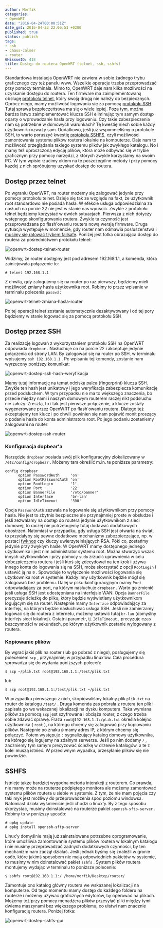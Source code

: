 ```yaml
---
author: Morfik
categories:
- OpenWRT
date: "2016-04-24T00:00:51Z"
date_gmt: 2016-04-23 22:00:51 +0200
published: true
status: publish
tags:
- ssh
- chaos-calmer
- router
GHissueID: 418
title: Dostęp do routera OpenWRT (telnet, ssh, sshfs)
---
```


Standardowa instalacja OpenWRT nie zawiera w sobie żadnego trybu graficznego czy też panelu www.
Wszelkie operacje trzeba przeprowadzać przy pomocy terminala. Mimo to, OpenWRT daje nam kilka
możliwości na uzyskanie dostępu do routera. Ten firmware ma zaimplementowaną
obsługę [protokołu telnet](https://pl.wikipedia.org/wiki/Telnet), który swoją drogą nie należy do
bezpiecznych. Oprócz niego, mamy możliwość logowania się za
pomocą [protokołu SSH](https://pl.wikipedia.org/wiki/Secure_Shell). Tutaj sprawa bezpieczeństwa ma
się o wiele lepiej. Poza tym, można bardzo łatwo zaimplementować klucze SSH eliminując tym samym
dostęp oparty o wprowadzanie hasła przy logowaniu. Czy takie zabezpieczenia nam są potrzebne w
domowych warunkach? Tę kwestię niech sobie każdy użytkownik rozważy sam. Dodatkowo, jeśli już
wspomnieliśmy o protokole SSH, to warto poruszyć
kwestię [protokołu SSHFS](https://pl.wikipedia.org/wiki/SSHFS), czyli możliwości zamontowania
systemu plików routera lokalnie na komputerze. Daje nam to możliwość przeglądania takiego systemu
plików jak zwykłego katalogu. No i mamy też uproszczoną edycję plików, która może odbywać się w
trybie graficznym przy pomocy narzędzi, z których zwykle korzystamy na swoim PC. W tym wpisie
rzucimy okiem na te poszczególne metody i przy pomocy każdej z nich spróbujemy uzyskać dostęp do
routera.

<!--more-->
## Dostęp przez telnet

Po wgraniu OpenWRT, na router możemy się zalogować jedynie przy pomocy protokołu telnet. Dzieje się
tak ze względu na fakt, że użytkownik root standardowo nie posiada hasła. W efekcie usługa
odpowiedzialna za nasłuch na porcie 22 nie jest w stanie nas wpuścić. Zwykle z protokołu telnet
będziemy korzystać w dwóch sytuacjach. Pierwsza z nich dotyczy wstępnego skonfigurowania routera.
Zwykle ta czynność jest przeprowadzana po flash'owaniu routera nową wersją firmware. Druga sytuacja
występuje w momencie, gdy router nam odmawia posłuszeństwa
i [musimy się ratować trybem failsafe](/post/tryb-ratunkowy-failsafe-w-openwrt/).
Poniżej jest fotka obrazująca dostęp do routera za pośrednictwem protokołu telnet:

![openwrt-dostep-telnet-router](/img/2016/04/1.openwrt-dostep-telnet-router.png#big)

Widzimy, że router dostępny jest pod adresem 192.168.1.1, a komenda, która zainicjowała połączenie
to:

    # telnet 192.168.1.1

Z chwilą, gdy zalogujemy się na router po raz pierwszy, będziemy mieli możliwość zmiany hasła
użytkownika root. Robimy to przez wpisanie w terminalu polecenia `passwd` :

![openwrt-telnet-zmiana-hasla-router](/img/2016/04/2.openwrt-telnet-zmiana-hasla-router.png#big)

Po tej operacji telnet zostanie automatycznie dezaktywowany i od tej pory będziemy w stanie logować
się za pomocą protokołu SSH.

## Dostęp przez SSH

Za realizację logowań z wykorzystaniem protokołu SSH na OpenWRT odpowiada `dropbear` . Nasłuchuje
on na porcie 22 i akceptuje jedynie połączenia od strony LAN. By zalogować się na router po SSH, w
terminalu wpisujemy `ssh 192.168.1.1` . Po wpisaniu tej komendy, zostanie nam wyrzucony poniższy
komunikat:

![openwrt-dostep-ssh-hash-weryfikacja](/img/2016/04/3.openwrt-dostep-ssh-hash-weryfikacja.png#big)

Mamy tutaj informację na temat odciska palca (fingerprint) klucza SSH. Zwykle ten hash jest
unikatowy i jego weryfikacja zabezpiecza komunikację przed podsłuchem. W tym przypadku nie ma to
większego znaczenia, bo przecie między nami i naszym domowym routerem raczej nikt podsłuchu nie
założy. Zresztą, to i tak jest pierwsze połączenie, a klucze zostały wygenerowane przez OpenWRT po
flash'owaniu routera. Dlatego też akceptujemy ten klucz i po chwili powinien się nam pojawić monit
proszący o podanie hasła do konta administratora root. Po jego podaniu zostaniemy zalogowani na
router:

![openwrt-dostep-ssh-router](/img/2016/04/4.openwrt-dostep-ssh-router.png#big)

### Konfiguracja dopbear'a

Narzędzie `dropbear` posiada swój plik konfiguracyjny zlokalizowany w `/etc/config/dropbear` .
Możemy tam określić m.in. te poniższe parametry:

    config dropbear
          option PasswordAuth     'on'
          option RootPasswordAuth 'on'
          option RootLogin        '1'
          option Port             '22'
          option BannerFile       '/etc/banner'
          option Interface        'br-lan'
          option IdleTimeout      '300'

Opcja `PasswordAuth` zezwala na logowanie się użytkownikom przy pomocy hasła. Nie jest to zbytnio
bezpieczne ale przynajmniej proste w obsłudze i jeśli zezwalamy na dostęp do routera jedynie
użytkownikom z sieci domowej, to raczej nie potrzebujemy tutaj dodawać dodatkowych obostrzeń.
Natomiast w przypadku, gdy usługa SSH jest otwarta na świat, to przydałyby się pewne dodatkowe
mechanizmy zabezpieczające, np. w postaci [fwknop](http://www.cipherdyne.org/fwknop/) czy kluczy
uwierzytelniających RSA. Póki co, zostańmy jedynie przy zwykłym haśle. W OpenWRT mamy dostępnego
jednego użytkownika i jest nim administrator systemu root. Można stworzyć wszak innych użytkowników
i przy pomocy `sudo` zrzucić uprawnienia w celu dobezpieczenia routera i jeśli ktoś się zdecydował
na ten krok i używa innego konta do logowania się na SSH, może skorzystać z opcji `RootLogin` i
ustawić ją na `0` . Spowoduje to wyłączenie możliwości logowania się użytkownika root w systemie.
Każdy inny użytkownik będzie mógł się zalogować bez problemu. Dalej w pliku konfiguracyjnym mamy
`Port` odpowiadający za port, na którym nasłuchuje `dropbear` . Warto go zmienić jeśli usługa SSH
jest udostępniana na interfejsie WAN. Opcja `BannerFile` precyzuje ścieżkę do pliku, który będzie
wyświetlany użytkownikom logującym się na router. Następnie mamy `Interface` odpowiadający za
interfejs, na którym będzie nasłuchiwać usługa SSH. Jeśli nie zamierzamy logować się do routera z
internetu, możemy ustawić tutaj `br-lan` (domyślny interfejs sieci lokalnej). Ostatni parametr, tj.
`IdleTimeout` , precyzuje czas bezczynności w sekundach, po którym użytkownik zostanie wylogowany z
routera.

### Kopiowanie plików

By wgrać jakiś plik na router (lub go pobrać z niego), posługujemy się poleceniem `scp` ,
przynajmniej w przypadku linux'ów. Cała procedura sprowadza się do wydania poniższych poleceń:

    $ scp ~/plik.txt root@192.168.1.1:/test/plik.txt

lub:

    $ scp root@192.168.1.1:/test/plik.txt ~/plik.txt

W przypadku pierwszego z nich, skopiowaliśmy lokalny plik `plik.txt` na router do katalogu
`/test/` . Druga komenda zaś pobrała z routera ten plik i zapisała go we wskazanej lokalizacji na
dysku komputera. Taka wymiana plików za pomocą `scp` jest szyfrowana i obciąża router, z czego
trzeba sobie zdawać sprawę. Fraza `root@192.168.1.1:/plik.txt` określa kolejno użytkownika
( `root` ), na którego chcemy się zalogować przy kopiowaniu plików. Następnie po znaku `@` mamy
adres IP, z którym chcemy się połączyć. Potem występuje `:` sygnalizujący katalog domowy
użytkownika, na którego się logujemy na zdalnym serwerze. Jeśli po nim dodamy `/` , zaczniemy tym
samym precyzować ścieżkę w drzewie katalogów, a te z kolei muszą istnieć. W przeciwnym wypadku,
przesyłanie plików się nie powiedzie.

## SSHFS

Istnieje także bardziej wygodna metoda interakcji z routerem. Co prawda, nie mamy może na routerze
podpiętego monitora ale możemy zamontować systemu plików routera u siebie w systemie. Z tym, że nie
mam pojęcia czy taki myk jest możliwy do przeprowadzenia spod poziomu windowsa. Natomiast działa
wyśmienicie jeśli chodzi o linux'y. By z tego sposobu skorzystać, musimy doinstalować na routerze
pakiet `openssh-sftp-server` . Robimy to w poniższy sposób:

    # opkg update
    # opkg install openssh-sftp-server

Linux'y domyślnie mają już zainstalowane potrzebne oprogramowanie, które umożliwia zamontowanie
systemu plików routera w lokalnym katalogu i nie musimy przeprowadzać żadnych dodatkowych czynności,
by ten mechanizm nam zaczął działać. Jeśli jednak byśmy się znaleźli w gronie osób, które jakimś
sposobem nie mają odpowiednich pakietów w systemie, to musimy w nim doinstalować pakiet `sshfs` .
System plików routera montujemy wydając w terminalu to poniższe polecenie:

    $ sshfs root@192.168.1.1:/ /home/morfik/Desktop/router/

Zamontuje ono katalog główny routera we wskazanej lokalizacji na komputerze. Od tego momentu mamy
dostęp do każdego folderu na routerze i możemy używać graficznych edytorów, by operować na plikach.
Możemy też przy pomocy menadżera plików przesyłać pliki między tymi dwiema maszynami bez większego
problemu, co ułatwi nam znacznie konfigurację routera. Poniżej fotka:

![openwrt-dostep-sshfs-gui](/img/2016/04/5.openwrt-dostep-sshfs-gui.png#huge)
